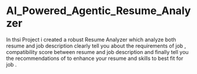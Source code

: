 # AI_Powered_Agentic_Resume_Analyzer
In thsi Project i created a robust Resume Analyzer which analyze both resume and job description clearly tell you about the requirements of job , compatibility score between resume and job description and finally tell you the recommendations of to enhance your resume and skills to best fit for job .
